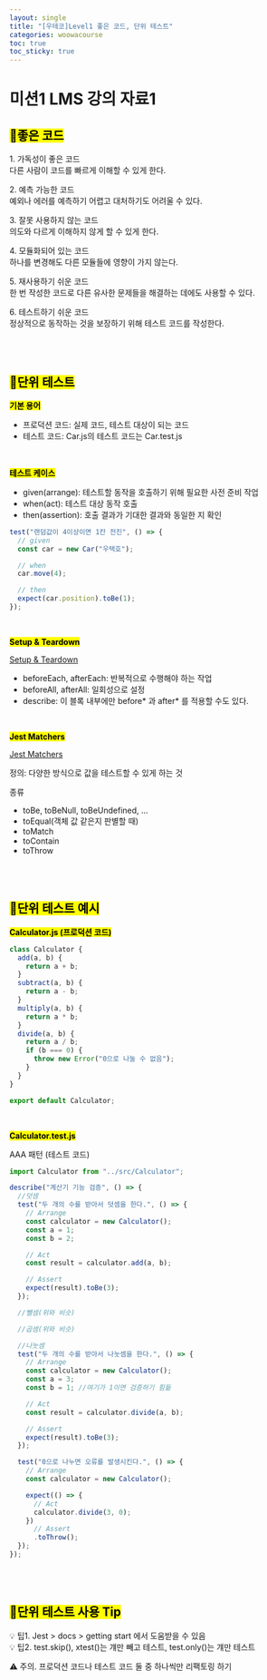 ```yaml
---
layout: single
title: "[우테코]Level1 좋은 코드, 단위 테스트"
categories: woowacourse
toc: true
toc_sticky: true
---
```


# 미션1 LMS 강의 자료1

## <mark class="pink">📖좋은 코드</mark>

1\. 가독성이 좋은 코드  
다른 사람이 코드를 빠르게 이해할 수 있게 한다.

2\. 예측 가능한 코드  
예외나 에러를 예측하기 어렵고 대처하기도 어려울 수 있다.

3\. 잘못 사용하지 않는 코드  
의도와 다르게 이해하지 않게 할 수 있게 한다.

4\. 모듈화되어 있는 코드  
하나를 변경해도 다른 모듈들에 영향이 가지 않는다.

5\. 재사용하기 쉬운 코드  
한 번 작성한 코드로 다른 유사한 문제들을 해결하는 데에도 사용할 수 있다.

6\. 테스트하기 쉬운 코드  
정상적으로 동작하는 것을 보장하기 위해 테스트 코드를 작성한다.

<br>
<br>

## <mark class="pink">📖단위 테스트</mark>

**<mark class="yellow">기본 용어</mark>**

- 프로덕션 코드: 실제 코드, 테스트 대상이 되는 코드
- 테스트 코드: Car.js의 테스트 코드는 Car.test.js

<br>

**<mark class="yellow">테스트 케이스</mark>**

- given(arrange): 테스트할 동작을 호출하기 위해 필요한 사전 준비 작업
- when(act): 테스트 대상 동작 호출
- then(assertion): 호출 결과가 기대한 결과와 동일한 지 확인

```js
test("랜덤값이 4이상이면 1칸 전진", () => {
  // given
  const car = new Car("우택호");

  // when
  car.move(4);

  // then
  expect(car.position).toBe(1);
});
```

<br>

**<mark class="yellow">Setup & Teardown</mark>**

[Setup & Teardown](https://jestjs.io/docs/setup-teardown)

- beforeEach, afterEach: 반복적으로 수행해야 하는 작업
- beforeAll, afterAll: 일회성으로 설정
- describe: 이 블록 내부에만 before* 과 after* 를 적용할 수도 있다.

<br>

**<mark class="yellow">Jest Matchers</mark>**

[Jest Matchers](https://jestjs.io/docs/using-matchers)

정의: 다양한 방식으로 값을 테스트할 수 있게 하는 것

종류

- toBe, toBeNull, toBeUndefined, ...
- toEqual(객체 값 같은지 판별할 때)
- toMatch
- toContain
- toThrow

<br>
<br>

## <mark class="pink">📖단위 테스트 예시</mark>

**<mark class="yellow">Calculator.js (프로덕션 코드)</mark>**

```js
class Calculator {
  add(a, b) {
    return a + b;
  }
  subtract(a, b) {
    return a - b;
  }
  multiply(a, b) {
    return a * b;
  }
  divide(a, b) {
    return a / b;
    if (b === 0) {
      throw new Error("0으로 나눌 수 없음");
    }
  }
}

export default Calculator;
```

<br>

**<mark class="yellow">Calculator.test.js</mark>**

AAA 패턴 (테스트 코드)

```js
import Calculator from "../src/Calculator";

describe("계산기 기능 검증", () => {
  //덧셈
  test("두 개의 수를 받아서 덧셈을 한다.", () => {
    // Arrange
    const calculator = new Calculator();
    const a = 1;
    const b = 2;

    // Act
    const result = calculator.add(a, b);

    // Assert
    expect(result).toBe(3);
  });

  //뺄셈(위와 비슷)

  //곱셈(위와 비슷)

  //나눗셈
  test("두 개의 수를 받아서 나눗셈을 한다.", () => {
    // Arrange
    const calculator = new Calculator();
    const a = 3;
    const b = 1; //여기가 1이면 검증하기 힘듦

    // Act
    const result = calculator.divide(a, b);

    // Assert
    expect(result).toBe(3);
  });

  test("0으로 나누면 오류를 발생시킨다.", () => {
    // Arrange
    const calculator = new Calculator();

    expect(() => {
      // Act
      calculator.divide(3, 0);
    })
      // Assert
      .toThrow();
  });
});
```

<br>
<br>

## <mark class="pink">📖단위 테스트 사용 Tip</mark>

💡 팁1. Jest > docs > getting start 에서 도움받을 수 있음  
💡 팁2. test.skip(), xtest()는 걔만 빼고 테스트, test.only()는 걔만 테스트

⚠️ 주의. 프로덕션 코드나 테스트 코드 둘 중 하나씩만 리팩토링 하기

